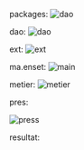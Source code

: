 
packages:
![dao](https://user-images.githubusercontent.com/107000262/231317856-02ba2758-eb1c-4c54-ae6e-da8970d8830b.png)


dao:
![dao](https://user-images.githubusercontent.com/107000262/231319259-e54df3be-b678-4037-a3db-b62db3a026de.png)


ext:
![ext ](https://user-images.githubusercontent.com/107000262/231319398-68a6c9f0-bcad-450f-aa80-3b7fa1453427.png)


ma.enset:
![main ](https://user-images.githubusercontent.com/107000262/231319448-1e87dfb5-5c13-4538-b8ba-56ee1adad217.png)


metier:
![metier ](https://user-images.githubusercontent.com/107000262/231319549-ceef9921-0909-442c-b18c-89fcd73b33cd.png)


pres:

![press](https://user-images.githubusercontent.com/107000262/231319671-9529c43f-4505-4b45-a032-d002feeee1b6.png)

resultat:






